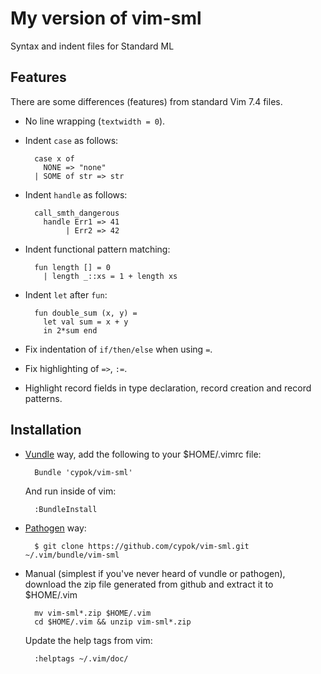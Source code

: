 My version of vim-sml
================

Syntax and indent files for Standard ML


Features
--------

There are some differences (features) from standard Vim 7.4 files.

- No line wrapping (`textwidth = 0`).

- Indent `case` as follows:

        case x of
          NONE => "none"
        | SOME of str => str

- Indent `handle` as follows:

        call_smth_dangerous
          handle Err1 => 41
               | Err2 => 42

- Indent functional pattern matching:

        fun length [] = 0
          | length _::xs = 1 + length xs

- Indent `let` after `fun`:

        fun double_sum (x, y) =
          let val sum = x + y
          in 2*sum end

- Fix indentation of `if/then/else` when using `=`.

- Fix highlighting of `=>`, `:=`.

- Highlight record fields in type declaration, record creation and record patterns.


Installation
------------

- [Vundle](https://github.com/gmarik/vundle) way, add the following to your $HOME/.vimrc file:

        Bundle 'cypok/vim-sml'

    And run inside of vim:

        :BundleInstall

- [Pathogen](https://github.com/tpope/vim-pathogen) way:

        $ git clone https://github.com/cypok/vim-sml.git ~/.vim/bundle/vim-sml

- Manual (simplest if you've never heard of vundle or pathogen), download the zip file generated from github and extract it to $HOME/.vim

        mv vim-sml*.zip $HOME/.vim
        cd $HOME/.vim && unzip vim-sml*.zip

    Update the help tags from vim:

        :helptags ~/.vim/doc/


